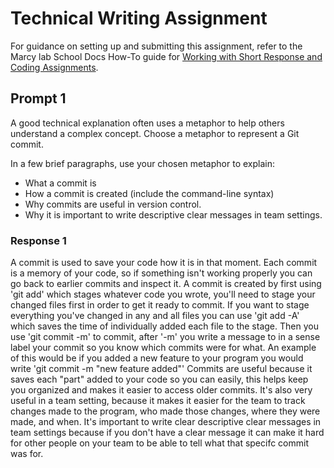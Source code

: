 # Technical Writing Assignment

For guidance on setting up and submitting this assignment, refer to the Marcy lab School Docs How-To guide for [Working with Short Response and Coding Assignments](https://marcylabschool.gitbook.io/marcy-lab-school-docs/how-tos/working-with-assignments#how-to-work-on-assignments).

## Prompt 1

A good technical explanation often uses a metaphor to help others understand a complex concept. Choose a metaphor to represent a Git commit. 

In a few brief paragraphs, use your chosen metaphor to explain:
* What a commit is
* How a commit is created (include the command-line syntax)
* Why commits are useful in version control.
* Why it is important to write descriptive clear messages in team settings.

### Response 1
A commit is used to save your code how it is in that moment.  Each commit is a memory of your code, so if something isn't working properly you can go back to earlier commits and inspect it.  A commit is created by first using 'git add' which stages whatever code you wrote, you'll need to stage your changed files first in order to get it ready to commit.  If you want to stage everything you've changed in any and all files you can use 'git add -A' which saves the time of individually added each file to the stage.  Then you use 'git commit -m' to commit, after '-m' you write a message to in a sense label your commit so you know which commits were for what.  An example of this would be if you added a new feature to your program you would write 'git commit -m "new feature added"'
Commits are useful because it saves each "part" added to your code so you can easily, this helps keep you organized and makes it easier to access older commits.  It's also very useful in a team setting, because it makes it easier for the team to track changes made to the program, who made those changes, where they were made, and when.  It's important to write clear descriptive clear messages in team settings because if you don't have a clear message it can make it hard for other people on your team to be able to tell what that specifc commit was for.